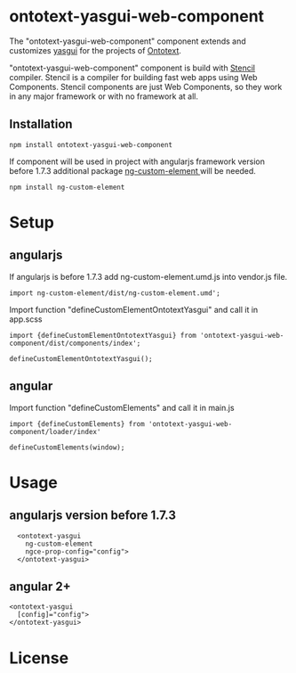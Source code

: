 
# ontotext-yasgui-web-component

The "ontotext-yasgui-web-component" component extends and customizes [yasgui](https://triply.cc/docs/yasgui) for the projects of [Ontotext](https://www.ontotext.com).



"ontotext-yasgui-web-component" component is build with [Stencil](https://stenciljs.com/) compiler.
Stencil is a compiler for building fast web apps using Web Components. Stencil components are just Web Components, so they work in any major framework or with no framework at all.

## Installation

```
npm install ontotext-yasgui-web-component
```

If component will be used in project with angularjs framework version before 1.7.3 additional package [ng-custom-element
](https://www.npmjs.com/package/ng-custom-element) will be needed.

```
npm install ng-custom-element
```

# Setup

## angularjs
If angularjs is before 1.7.3 add ng-custom-element.umd.js into vendor.js file.
```
import ng-custom-element/dist/ng-custom-element.umd';
```

Import function "defineCustomElementOntotextYasgui" and call it in app.scss

```
import {defineCustomElementOntotextYasgui} from 'ontotext-yasgui-web-component/dist/components/index';

defineCustomElementOntotextYasgui();
```

## angular

Import function "defineCustomElements" and call it in main.js
```
import {defineCustomElements} from 'ontotext-yasgui-web-component/loader/index'

defineCustomElements(window);
```

# Usage

## angularjs version before 1.7.3

```
  <ontotext-yasgui
    ng-custom-element
    ngce-prop-config="config">
  </ontotext-yasgui>
```

## angular 2+

```
<ontotext-yasgui
  [config]="config">
</ontotext-yasgui>
```

# License